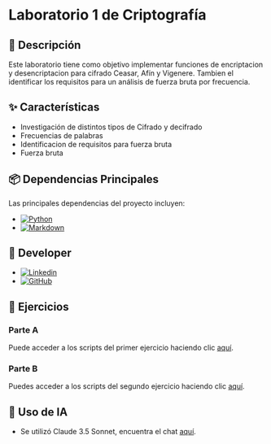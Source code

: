 # Laboratorio 1 de Criptografía

## 📜 Descripción
Este laboratorio tiene como objetivo implementar funciones de encriptacion y desencriptacion para cifrado Ceasar, Afín y Vigenere. Tambien el identificar los requisitos para un análisis de fuerza bruta por frecuencia.

## ✨ Características
- Investigación de distintos tipos de Cifrado y decifrado
- Frecuencias de palabras
- Identificacion de requisitos para fuerza bruta
- Fuerza bruta

## 📦 Dependencias Principales
Las principales dependencias del proyecto incluyen:
* [![Python][Python]][Python-url]
* [![Markdown][Markdown]][Markdown-url]

## 👥 Developer

* [![Linkedin][Linkedin]][Linkedin-fabian]
* [![GitHub][GitHub]][GitHub-fabian]

## 📖 Ejercicios
### Parte A
Puede acceder a los scripts del primer ejercicio haciendo clic [aquí](https://github.com/FabianJuarez182/Data_Encryption/tree/main/Laboratorios/Lab1-%20Encriptado%20y%20Decriptado%20de%20texto/ParteA).

### Parte B
Puedes acceder a los scripts del segundo ejercicio haciendo clic [aquí](https://github.com/FabianJuarez182/Data_Encryption/tree/main/Laboratorios/Lab1-%20Encriptado%20y%20Decriptado%20de%20texto/ParteB).

## 🤖 Uso de IA
* Se utilizó Claude 3.5 Sonnet, encuentra el chat [aquí](https://shareclaude.pages.dev/c/r38hjtau2lj0q542z5wqoqsm).


<!-- MARKDOWN LINKS & IMAGES -->
[Python]: https://img.shields.io/badge/Python-4B8BBE?style=for-the-badge&logo=python&logoColor=white
[Python-url]: https://www.python.org
[Markdown]: https://img.shields.io/badge/Markdown-000000?style=for-the-badge&logo=markdown&logoColor=white
[Markdown-url]: https://www.markdownguide.org
[Linkedin-fabian]: https://www.linkedin.com/in/fabianjua/
[Linkedin]: https://img.shields.io/badge/LinkedIn-0077B5?style=for-the-badge&logo=linkedin&logoColor=white
[Github-fabian]: https://github.com/FabianJuarez182/
[GitHub]: https://img.shields.io/badge/github-%23121011.svg?style=for-the-badge&logo=github&logoColor=white

